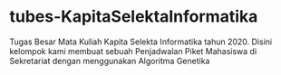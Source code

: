 # tubes-KapitaSelektaInformatika
Tugas Besar Mata Kuliah Kapita Selekta Informatika tahun 2020. Disini kelompok kami membuat sebuah Penjadwalan Piket Mahasiswa di Sekretariat dengan menggunakan Algoritma Genetika
